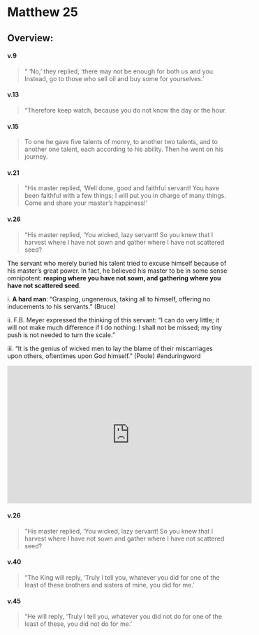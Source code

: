 # Matthew 25

## Overview:


#### v.9
>“ ‘No,’ they replied, ‘there may not be enough for both us and you. Instead, go to those who sell oil and buy some for yourselves.’

#### v.13
>“Therefore keep watch, because you do not know the day or the hour.

#### v.15
>To one he gave five talents of monry, to another two talents, and to another one talent, each according to his ability. Then he went on his journey.

#### v.21
>“His master replied, ‘Well done, good and faithful servant! You have been faithful with a few things; I will put you in charge of many things. Come and share your master’s happiness!’

#### v.26
>“His master replied, ‘You wicked, lazy servant! So you knew that I harvest where I have not sown and gather where I have not scattered seed?

The servant who merely buried his talent tried to excuse himself because of his master’s great power. In fact, he believed his master to be in some sense omnipotent: **reaping where you have not sown, and gathering where you have not scattered seed**.

i. **A hard man**: “Grasping, ungenerous, taking all to himself, offering no inducements to his servants.” (Bruce)

ii. F.B. Meyer expressed the thinking of this servant: “I can do very little; it will not make much difference if I do nothing: I shall not be missed; my tiny push is not needed to turn the scale.”

iii. “It is the genius of wicked men to lay the blame of their miscarriages upon others, oftentimes upon God himself.” (Poole)
#enduringword 



<iframe width="560" height="315" src="https://www.youtube.com/embed/U2hiPxiuwNY?start=1122" title="YouTube video player" frameborder="0" allow="accelerometer; autoplay; clipboard-write; encrypted-media; gyroscope; picture-in-picture" allowfullscreen></iframe>

#### v.26
>“His master replied, ‘You wicked, lazy servant! So you knew that I harvest where I have not sown and gather where I have not scattered seed?

#### v.40
>“The King will reply, ‘Truly I tell you, whatever you did for one of the least of these brothers and sisters of mine, you did for me.’

#### v.45
>“He will reply, ‘Truly I tell you, whatever you did not do for one of the least of these, you did not do for me.’

